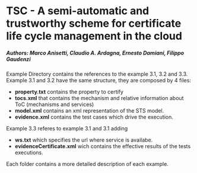 # TSC - A semi-automatic and trustworthy scheme for certificate life cycle management in the cloud
##### Authors: Marco Anisetti, Claudio A. Ardagna, Ernesto Damiani, Filippo Gaudenzi

Example Directory contains the references to the example 3.1, 3.2 and 3.3.
Example 3.1 and 3.2 have the same structure, they are composed by 4 files:

* **property.txt** contains the property to certify
* **tocs.xml** that contains the mechanism and relative information about ToC (mechanisms and services)
* **model.xml** contains an xml representation of the STS model.
* **evidence.xml** contains the test cases which drive the execution.

Example 3.3 referes to example 3.1 and 3.1 adding 
 
* **ws.txt** which specifies the url where service is availabe.
* **evidenceCertificate.xml** wich contains the effective results of the tests executions.


Each folder contains a more detailed description of each example.